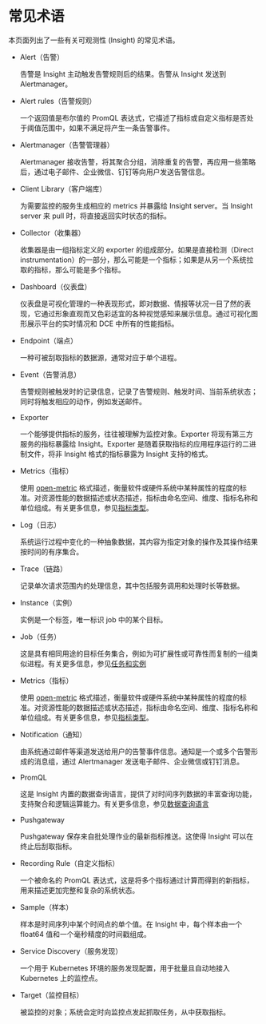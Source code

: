 # 常见术语

本页面列出了一些有关可观测性 (Insight) 的常见术语。

- Alert（告警）

    告警是 Insight 主动触发告警规则后的结果。告警从 Insight 发送到 Alertmanager。

- Alert rules（告警规则）

    一个返回值是布尔值的 PromQL 表达式，它描述了指标或自定义指标是否处于阈值范围中，如果不满足将产生一条告警事件。

- Alertmanager（告警管理器）

    Alertmanager 接收告警，将其聚合分组，消除重复的告警，再应用一些策略后，通过电子邮件、企业微信、钉钉等向用户发送告警信息。

- Client Library（客户端库）

    为需要监控的服务生成相应的 metrics 并暴露给 Insight server。当 Insight server 来 pull 时，将直接返回实时状态的指标。

- Collector（收集器）

    收集器是由一组指标定义的 exporter 的组成部分。如果是直接检测（Direct instrumentation）的一部分，那么可能是一个指标；如果是从另一个系统拉取的指标，那么可能是多个指标。

- Dashboard（仪表盘）

    仪表盘是可视化管理的一种表现形式，即对数据、情报等状况一目了然的表现，它通过形象直观而又色彩适宜的各种视觉感知来展示信息。通过可视化图形展示平台的实时情况和 DCE 中所有的性能指标。

- Endpoint（端点）

    一种可被刮取指标的数据源，通常对应于单个进程。

- Event（告警消息）

    告警规则被触发时的记录信息，记录了告警规则、触发时间、当前系统状态；同时将触发相应的动作，例如发送邮件。

- Exporter

    一个能够提供指标的服务，往往被理解为监控对象。Exporter 将现有第三方服务的指标暴露给 Insight。Exporter 是随着获取指标的应用程序运行的二进制文件，将非 Insight 格式的指标暴露为 Insight 支持的格式。

- Metrics（指标）

    使用 [open-metric](https://openmetrics.io/) 格式描述，衡量软件或硬件系统中某种属性的程度的标准。对资源性能的数据描述或状态描述，指标由命名空间、维度、指标名称和单位组成。有关更多信息，参见[指标类型](../../reference/basic-knowledge/insight.md#数据模型)。

- Log（日志）

    系统运行过程中变化的一种抽象数据，其内容为指定对象的操作及其操作结果按时间的有序集合。
- Trace（链路）

    记录单次请求范围内的处理信息，其中包括服务调用和处理时长等数据。

- Instance（实例）

    实例是一个标签，唯一标识 job 中的某个目标。
  
- Job（任务）

    这是具有相同用途的目标任务集合，例如为可扩展性或可靠性而复制的一组类似进程。有关更多信息，参见[任务和实例](../../reference/basic-knowledge/insight.md#任务和实例)

- Metrics（指标）

    使用 [open-metric](https://openmetrics.io/) 格式描述，衡量软件或硬件系统中某种属性的程度的标准。对资源性能的数据描述或状态描述，指标由命名空间、维度、指标名称和单位组成。有关更多信息，参见[指标类型](../../reference/basic-knowledge/insight.md#数据模型)。

- Notification（通知）

    由系统通过邮件等渠道发送给用户的告警事件信息。通知是一个或多个告警形成的消息组，通过 Alertmanager 发送电子邮件、企业微信或钉钉消息。

- PromQL

    这是 Insight 内置的数据查询语言，提供了对时间序列数据的丰富查询功能，支持聚合和逻辑运算能力。有关更多信息，参见[数据查询语言](../../reference/basic-knowledge/insight.md#查询语言-promql)

- Pushgateway

    Pushgateway 保存来自批处理作业的最新指标推送。这使得 Insight 可以在终止后刮取指标。

- Recording Rule（自定义指标）

    一个被命名的 PromQL 表达式，这是将多个指标通过计算而得到的新指标，用来描述更加完整和复杂的系统状态。

- Sample（样本）

    样本是时间序列中某个时间点的单个值。在 Insight 中，每个样本由一个 float64 值和一个毫秒精度的时间戳组成。

- Service Discovery（服务发现）

    一个用于 Kubernetes 环境的服务发现配置，用于批量且自动地接入 Kubernetes 上的监控点。

- Target（监控目标）

    被监控的对象；系统会定时向监控点发起抓取任务，从中获取指标。
